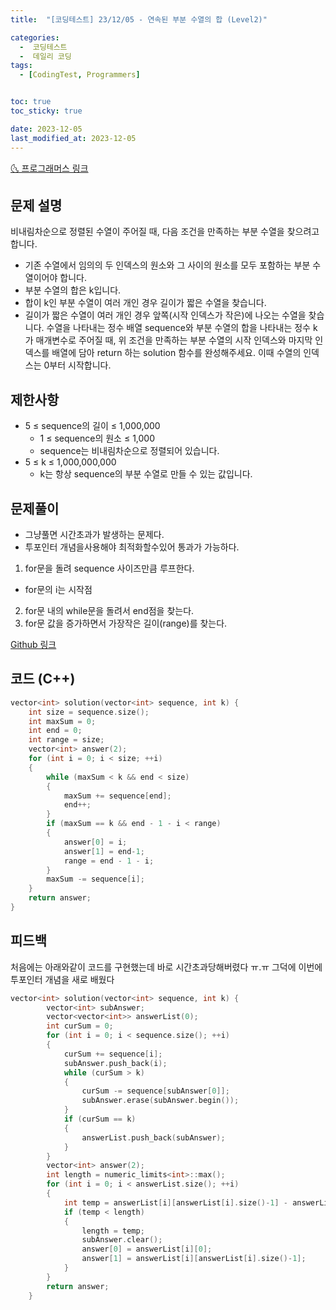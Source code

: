 ```yaml
---
title:  "[코딩테스트] 23/12/05 - 연속된 부분 수열의 합 (Level2)" 

categories:
  -  코딩테스트
  -  데일리 코딩
tags:
  - [CodingTest, Programmers]


toc: true
toc_sticky: true

date: 2023-12-05
last_modified_at: 2023-12-05
---
```


[🌜 프로그래머스 링크](https://school.programmers.co.kr/learn/courses/30/lessons/178870)

## 문제 설명
비내림차순으로 정렬된 수열이 주어질 때, 다음 조건을 만족하는 부분 수열을 찾으려고 합니다.

- 기존 수열에서 임의의 두 인덱스의 원소와 그 사이의 원소를 모두 포함하는 부분 수열이어야 합니다.
- 부분 수열의 합은 k입니다.
- 합이 k인 부분 수열이 여러 개인 경우 길이가 짧은 수열을 찾습니다.
- 길이가 짧은 수열이 여러 개인 경우 앞쪽(시작 인덱스가 작은)에 나오는 수열을 찾습니다.
수열을 나타내는 정수 배열 sequence와 부분 수열의 합을 나타내는 정수 k가 매개변수로 주어질 때, 위 조건을 만족하는 부분 수열의 시작 인덱스와 마지막 인덱스를 배열에 담아 return 하는 solution 함수를 완성해주세요. 이때 수열의 인덱스는 0부터 시작합니다.

## 제한사항
- 5 ≤ sequence의 길이 ≤ 1,000,000
  - 1 ≤ sequence의 원소 ≤ 1,000
  - sequence는 비내림차순으로 정렬되어 있습니다.
- 5 ≤ k ≤ 1,000,000,000
  - k는 항상 sequence의 부분 수열로 만들 수 있는 값입니다.

## 문제풀이
- 그냥풀면 시간초과가 발생하는 문제다.
- 투포인터 개념을사용해야 최적화할수있어 통과가 가능하다.

1. for문을 돌려 sequence 사이즈만큼 루프한다.
  - for문의 i는 시작점
2. for문 내의 while문을 돌려서 end점을 찾는다.
3. for문 값을 증가하면서 가장작은 길이(range)를 찾는다.

[Github 링크](https://github.com/OneThingChanged/DailyCodingTest/blob/main/Program/CodingTestCpp/Level2/SumConsecutive.h)

## 코드 (C++)
```cpp
vector<int> solution(vector<int> sequence, int k) {
    int size = sequence.size();
    int maxSum = 0;
    int end = 0;
    int range = size;
    vector<int> answer(2);
    for (int i = 0; i < size; ++i)
    {
        while (maxSum < k && end < size)
        {
            maxSum += sequence[end];
            end++;
        }
        if (maxSum == k && end - 1 - i < range)
        {
            answer[0] = i;
            answer[1] = end-1;
            range = end - 1 - i;
        }
        maxSum -= sequence[i];
    }
    return answer;
}
```

## 피드백
처음에는 아래와같이 코드를 구현했는데 바로 시간초과당해버렸다 ㅠ.ㅠ
그덕에 이번에 투포인터 개념을 새로 배웠다
```cpp
vector<int> solution(vector<int> sequence, int k) {
        vector<int> subAnswer;
        vector<vector<int>> answerList(0); 
        int curSum = 0;
        for (int i = 0; i < sequence.size(); ++i)
        {
            curSum += sequence[i];
            subAnswer.push_back(i);
            while (curSum > k)
            {
                curSum -= sequence[subAnswer[0]];
                subAnswer.erase(subAnswer.begin());
            }
            if (curSum == k)
            {
                answerList.push_back(subAnswer);
            }
        }
        vector<int> answer(2);
        int length = numeric_limits<int>::max();
        for (int i = 0; i < answerList.size(); ++i)
        {
            int temp = answerList[i][answerList[i].size()-1] - answerList[i][0];
            if (temp < length)
            {
                length = temp;
                subAnswer.clear();
                answer[0] = answerList[i][0];
                answer[1] = answerList[i][answerList[i].size()-1];
            }
        }
        return answer;
    }
```

<script src="https://utteranc.es/client.js"
        repo="OneThingChanged/OneThingChanged.github.io"
        issue-term="pathname"
        label="utterances"
        theme="github-dark"
        crossorigin="anonymous"
        async>
</script>